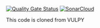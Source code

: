 [![Quality Gate Status](https://sonarcloud.io/api/project_badges/measure?project=demo-proj-omi&metric=alert_status)](https://sonarcloud.io/summary/new_code?id=demo-proj-omi)
[![SonarCloud](https://sonarcloud.io/images/project_badges/sonarcloud-white.svg)](https://sonarcloud.io/summary/new_code?id=demo-proj-omi)

This code is cloned from VULPY 
